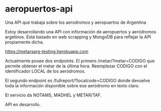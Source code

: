 # aeropuertos-api
Una API que trabaja sobre los aerodromos y aeropuertos de Argentina


Estoy desarrollando una API con información de aeropuertos y aeródromos argetinos. Está basado en web scrapping y MongoDB para reflejar la API propiamente dicha.

https://metarsarg-testing.herokuapp.com

Actualmente posee dos endpoints. El primero /metar/?metar=CODIGO que permite obtener el metar de la última hora. Reemplezar CODIGO con el identificador LOCAL de los aeródromos.

El segundo endpoint es /fullreport/?localcode=CODIGO donde devuelve toda la información disponible sobre ese aeródromo en texto claro.

El servicio da NOTAMS, MADHEL y METAR/TAF. 

API en desarrollo.
